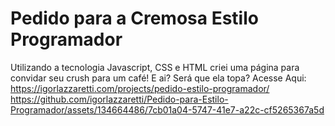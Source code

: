 # Pedido para a Cremosa Estilo Programador
 Utilizando a tecnologia Javascript, CSS e HTML criei uma página para convidar seu crush para um café! 
 E ai? Será que ela topa?
 Acesse Aqui: https://igorlazzaretti.com/projects/pedido-estilo-programador/
 https://github.com/igorlazzaretti/Pedido-para-Estilo-Programador/assets/134664486/7cb01a04-5747-41e7-a22c-cf5265367a5d


